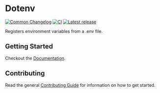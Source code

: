 # Dotenv

[![Common Changelog](https://common-changelog.org/badge.svg)](https://common-changelog.org)
[![CI](https://github.com/athena-framework/athena/actions/workflows/ci.yml/badge.svg?branch=master&event=schedule)](https://github.com/athena-framework/athena/actions/workflows/ci.yml)
[![Latest release](https://img.shields.io/github/release/athena-framework/dotenv.svg)](https://github.com/athena-framework/dotenv/releases)

Registers environment variables from a .env file.

## Getting Started

Checkout the [Documentation](https://athenaframework.org/Dotenv).

## Contributing

Read the general [Contributing Guide](./CONTRIBUTING.md) for information on how to get started.
